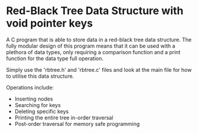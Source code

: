 # Red-Black Tree Data Structure with void pointer keys
A C program that is able to store data in a red-black tree data structure.
The fully modular design of this program means that it can be used with a plethora of data types, only requiring a comparison function and a print function for the data type full operation.

Simply use the 'rbtree.h' and 'rbtree.c' files and look at the main file for how to utilise this data structure.

Operations include:
- Inserting nodes
- Searching for keys
- Deleting specific keys
- Printing the entire tree in-order traversal
- Post-order traversal for memory safe programming
